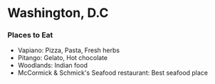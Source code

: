 # Washington, D.C

### Places to Eat
- Vapiano: Pizza, Pasta, Fresh herbs
- Pitango: Gelato, Hot chocolate
- Woodlands: Indian food
- McCormick & Schmick's Seafood restaurant: Best seafood place
